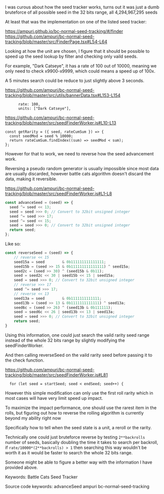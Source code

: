 I was curous about how the seed tracker works, turns out it was just a dumb bruteforce of all possible seed in the 32 bits range, all 4,294,967,295 seeds

At least that was the implementation on one of the listed seed tracker:

https://ampuri.github.io/bc-normal-seed-tracking/#/finder
https://github.com/ampuri/bc-normal-seed-tracking/blob/master/src/FinderPage.tsx#L54-L64

Looking at how the unit are chosen, I figure that it should be possible to speed up the seed lookup by filter and checking only vaild seeds.

For example, "Dark Catseye", it has a rate of 100 out of 10000, meaning we only need to check x9900-x9999, which could means a speed up of 100x.

A 5 minutes search could be reduce to just slightly above 3 seconds.

https://github.com/ampuri/bc-normal-seed-tracking/blob/master/src/utils/bannerData.tsx#L153-L154
```
      rate: 100,
      units: ["Dark Catseye"],
```

https://github.com/ampuri/bc-normal-seed-tracking/blob/master/src/seedFinderWorker.js#L10-L13
```
const getRarity = ({ seed, rateCumSum }) => {
  const seedMod = seed % 10000;
  return rateCumSum.findIndex((sum) => seedMod < sum);
};
```


However for that to work, we need to reverse how the seed advancement work.

Reversing a pseudo random generator is usually impossible since most data are usually discarded, however battle cats algorithm doesn't discard the data, making it reversible. 

https://github.com/ampuri/bc-normal-seed-tracking/blob/master/src/seedFinderWorker.js#L1-L8
```javascript
const advanceSeed = (seed) => {
  seed ^= seed << 13;
  seed = seed >>> 0; // Convert to 32bit unsigned integer
  seed ^= seed >>> 17;
  seed ^= seed << 15;
  seed = seed >>> 0; // Convert to 32bit unsigned integer
  return seed;
};
```

Like so:

```javascript
const reverseSeed = (seed) => {
    // reverse << 15
    seed15a = seed        & 0b111111111111111;
    seed15b = (seed >> 15 & 0b111111111111111) ^ seed15a;
    seed2c = (seed >> 30) ^ (seed15b & 0b11);
    seed = seed2c << 30 | seed15b << 15 | seed15a;
    seed = seed >>> 0; // Convert to 32bit unsigned integer
    // reverse >>> 17
    seed ^= seed >>> 17;
    // reverse << 13
    seed13a = seed        & 0b1111111111111;
    seed13b = (seed >> 13 & 0b1111111111111) ^ seed13a;
    seed6c = (seed >> 26) ^ (seed13b & 0b111111);
    seed = seed6c << 26 | seed13b << 13 | seed13a;
    seed = seed >>> 0; // Convert to 32bit unsigned integer
    return seed;
}
```

Using this information, one could just search the vaild rarity seed range instead of the whole 32 bits range by slightly modifying the seedFinderWorker.

And then calling reverseSeed on the vaild rarity seed before passing it to the check function.


https://github.com/ampuri/bc-normal-seed-tracking/blob/master/src/seedFinderWorker.js#L81
```
  for (let seed = startSeed; seed < endSeed; seed++) {
```

However this simple modification can only use the first roll rarity which in most cases will have very limit speed up impact.

To maximize the impact performance, one should use the rarest item in the rolls, but figuring out how to reverse the rolling algorithm is currently beyond my ability right now

Specifically how to tell when the seed state is a unit, a reroll or the rarity.

Technically one could just bruteforce reverse by testing `2**backrolls` number of seeds, basically doubling the time it takes to search per backroll, if `rate/10000*(2**backrolls) > 1` then searching this way wouldn't be worth it as it would be faster to search the whole 32 bits range.

Someone might be able to figure a better way with the information I have provided above.

Keywords: Battle Cats Seed Tracker

Source code keywords: advanceSeed ampuri bc-normal-seed-tracking